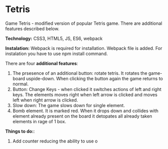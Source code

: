 # Tetris
Game Tetris - modified version of popular Tetris game. There are additional features described below.

**Technology:** CSS3, HTML5, JS, ES6, webpack

**Instalation:** Webpack is required for installation. Webpack file is added. For instalation you have to use npm install command.

There are four **additional features**:
1. The prsesence of an additional button: rotate tetris. It rotates the game-board uspide-down. When clicking the button again the game returns to normal.
2. Button: Change Keys - when clicked it switches actions of left and right keys. The elements moves right when left arrow is clicked and moves left when right arrow is clicked.
3. Slow down: The game slows down for single element. 
4. Bomb element. It is marked red. When it drops down and collides with element already present on the board it detopates all already taken elements in rage of 1 box.

**Things to do:**:
1. Add counter reducing the ability to use o


